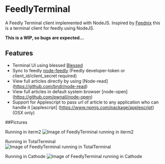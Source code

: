 # FeedlyTerminal

A Feedly Terminal client implemented with NodeJS.
Inspired by [Feednix](https://github.com/Jarkore/Feednix) this is a terminal client for feedly using NodeJS.

__This is a WIP, so bugs are expected...__

## Features

* Terminal UI using blessed [Blessed](https://github.com/chjj/blessed)
* Sync to feedly [node-feedly](https://github.com/hildjj/node-feedly) (Feedly developer-token or client_id/client_secret required)
* View full articles directly by using [Node-read] (https://github.com/bndr/node-read)
* View full articles in default system browser [node-open] (https://github.com/pwnall/node-open)
* Support for Applescript to pass url of article to any application who can handle it [applescript] (https://www.npmjs.com/package/applescript) (OSX only)


##Pictures

Running in iterm2
![Image of FeedlyTerminal running in iterm2](https://cloud.githubusercontent.com/assets/1313206/7882052/f5371b12-0609-11e5-9063-61550344c53a.jpeg)

Running in TotalTerminal
![Image of FeedlyTerminal running in TotalTerminal](https://cloud.githubusercontent.com/assets/1313206/7882050/f5323ee4-0609-11e5-831e-c20a765e451b.jpeg)

Running in Cathode
![Image of FeedlyTerminal running in Cathode](https://cloud.githubusercontent.com/assets/1313206/7882051/f53386a0-0609-11e5-82d1-03eaa1012582.jpg)
